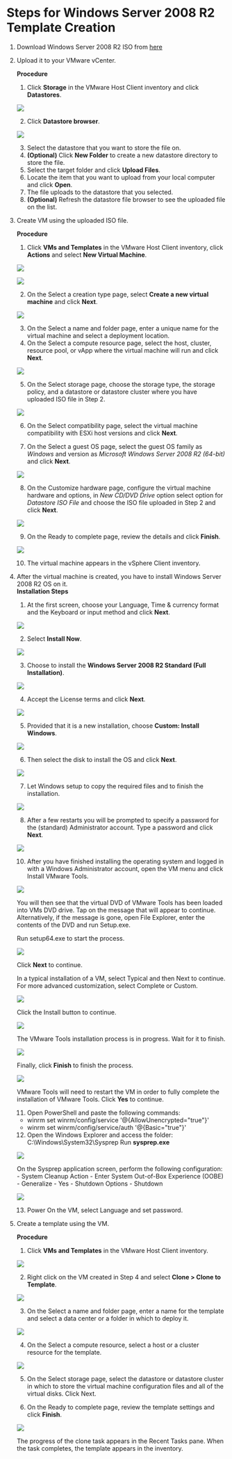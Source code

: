 # Steps for Windows Server 2008 R2 Template Creation

1. Download Windows Server 2008 R2 ISO from [here](https://software-download.microsoft.com/download/pr/Windows_Server_2016_Datacenter_EVAL_en-us_14393_refresh.ISO)

2. Upload it to your VMware vCenter.

    **Procedure**  
    1. Click **Storage** in the VMware Host Client inventory and click **Datastores**.  
    
    <p><kbd>
        <img src="../../images/prerequisites/vsphere-client-inventory-storage.png">
    </kbd></p>
    
    2. Click **Datastore browser**.  
    
    <p><kbd>
        <img src="../../images/prerequisites/datastore-browser1.PNG">
    </kbd></p>
    
    3. Select the datastore that you want to store the file on.  
    4. **(Optional)** Click **New Folder** to create a new datastore directory to store the file.  
    5. Select the target folder and click **Upload Files**.  
    6. Locate the item that you want to upload from your local computer and click **Open**.  
    7. The file uploads to the datastore that you selected.  
    8. **(Optional)** Refresh the datastore file   browser to see the uploaded file on the list.

3. Create VM using the uploaded ISO file.

    **Procedure**  
    1. Click **VMs and Templates** in the VMware Host Client inventory, click **Actions** and select **New Virtual Machine**.  
    
    <p><kbd>
        <img src="../../images/prerequisites/vsphere-client-inventory-vm.png">
    </kbd></p>
    
    <p><kbd>
        <img src="../../images/prerequisites/vm-creation1.PNG">
    </kbd></p>
    
    2. On the Select a creation type page, select **Create a new virtual machine** and click **Next**.  
    
    <p><kbd>
        <img src="../../images/prerequisites/vm-creation2.PNG">
    </kbd></p>
    
    3. On the Select a name and folder page, enter a unique name for the virtual machine and select a deployment location.     
    4. On the Select a compute resource page, select the host, cluster, resource pool, or vApp where the virtual machine will run and click **Next**.  
    
    <p><kbd>
        <img src="../../images/prerequisites/vm-creation3.PNG">
    </kbd></p>
    
    5. On the Select storage page, choose the storage type, the storage policy, and a datastore or datastore cluster where you have uploaded ISO file in Step 2. 
    <p><kbd>
        <img src="../../images/prerequisites/vm-creation4.PNG">
    </kbd></p> 
    
    6. On the Select compatibility page, select the virtual machine compatibility with ESXi host versions and click **Next**.  
         
    7. On the Select a guest OS page, select the guest OS family as *Windows* and version as *Microsoft Windows Server 2008 R2 (64-bit)* and click **Next**.  
    
    <p><kbd>
        <img src="../../images/prerequisites/vm-creation5-windows2016.PNG">
    </kbd></p> 
    
    8. On the Customize hardware page, configure the virtual machine hardware and options, in *New CD/DVD Drive* option select option for *Datastore ISO File* and choose the ISO file uploaded in Step 2 and click **Next**.  
    
    <p><kbd>
        <img src="../../images/prerequisites/vm-creation6.PNG">
    </kbd></p> 
    
    9. On the Ready to complete page, review the details and click **Finish**.  
    
    <p><kbd>
        <img src="../../images/prerequisites/vm-creation7.PNG">
    </kbd></p> 
    
    10. The virtual machine appears in the vSphere Client inventory.  
    
4. After the virtual machine is created, you have to install Windows Server 2008 R2 OS on it.  
    **Installation Steps**
    1. At the first screen, choose your Language, Time & currency format and the Keyboard or input method and click **Next**.
    
    <p><kbd>
        <img src="../../images/prerequisites/windows2008R2-os-installation/1.png">
    </kbd></p>
    
    2. Select **Install Now**.
    
    <p><kbd>
        <img src="../../images/prerequisites/windows2008R2-os-installation/2.png">
    </kbd></p>
    
    3. Choose to install the **Windows Server 2008 R2 Standard (Full Installation)**. 
    
    <p><kbd>
        <img src="../../images/prerequisites/windows2008R2-os-installation/3.png">
    </kbd></p>
    
    4. Accept the License terms and click **Next**.
    
    <p><kbd>
        <img src="../../images/prerequisites/windows2008R2-os-installation/4.png">
    </kbd></p>
    
    5. Provided that it is a new installation, choose **Custom: Install Windows**.
    
    <p><kbd>
        <img src="../../images/prerequisites/windows2008R2-os-installation/5.png">
    </kbd></p>
    
    6. Then select the disk to install the OS and click **Next**.
    
    <p><kbd>
        <img src="../../images/prerequisites/windows2008R2-os-installation/6.png">
    </kbd></p>
    
    7. Let Windows setup to copy the required files and to finish the installation.
    
    <p><kbd>
        <img src="../../images/prerequisites/windows2008R2-os-installation/7.png">
    </kbd></p>
    
    8. After a few restarts you will be prompted to specify a password for the (standard) Administrator account. Type a password and click **Next**.
    
    <p><kbd>
        <img src="../../images/prerequisites/windows2008R2-os-installation/10.png">
    </kbd></p>
    
    10. After you have finished installing the operating system and logged in with a Windows Administrator account, open the VM menu and click Install VMware Tools.  
    
    <p><kbd>
        <img src="../../images/prerequisites/windows2016-os-installation/tools1.png">
    </kbd></p>
    
    You will then see that the virtual DVD of VMware Tools has been loaded into VMs DVD drive. Tap on the message that will appear to continue. Alternatively, if the message is gone, open File Explorer, enter the contents of the DVD and run Setup.exe.
    
    Run setup64.exe to start the process.
    
    <p><kbd>
        <img src="../../images/prerequisites/windows2016-os-installation/tools2.png">
    </kbd></p>
    
    Click **Next** to continue.
    
    In a typical installation of a VM, select Typical and then Next to continue. For more advanced customization, select Complete or Custom.
    
    <p><kbd>
        <img src="../../images/prerequisites/windows2016-os-installation/tools3.png">
    </kbd></p>
    
    Click the Install button to continue.
    
    <p><kbd>
        <img src="../../images/prerequisites/windows2016-os-installation/tools4.png">
    </kbd></p>
    
    The VMware Tools installation process is in progress. Wait for it to finish.
    
    <p><kbd>
        <img src="../../images/prerequisites/windows2016-os-installation/tools5.png">
    </kbd></p>
    
    Finally, click **Finish** to finish the process.
    
    <p><kbd>
        <img src="../../images/prerequisites/windows2016-os-installation/tools6.png">
    </kbd></p>
    
    VMware Tools will need to restart the VM in order to fully complete the installation of VMware Tools. Click **Yes** to continue.
    
    11. Open PowerShell and paste the following commands:
    - winrm set winrm/config/service '@{AllowUnencrypted="true"}'
    - winrm set winrm/config/service/auth '@{Basic="true"}'
    
    12. Open the Windows Explorer and access the folder:  C:\Windows\System32\Sysprep 
    Run **sysprep.exe**
    
    <p><kbd>
        <img src="../../images/prerequisites/windows2016-os-installation/sysprep1.jpg">
    </kbd></p>
     
    On the Sysprep application screen, perform the following configuration:
        - System Cleanup Action - Enter System Out-of-Box Experience (OOBE)
        - Generalize - Yes
        - Shutdown Options - Shutdown
    
    <p><kbd>
        <img src="../../images/prerequisites/windows2016-os-installation/sysprep2.jpg">
    </kbd></p>
    
    13. Power On the VM, select Language and set password.
        
5. Create a template using the VM.

    **Procedure**  
    1. Click **VMs and Templates** in the VMware Host Client inventory. 
    
    <p><kbd>
        <img src="../../images/prerequisites/vsphere-client-inventory-vm.png">
    </kbd></p>
     
    2. Right click on the VM created in Step 4 and select **Clone > Clone to Template**.
    
    <p><kbd>
        <img src="../../images/prerequisites/template1.PNG">
    </kbd></p>
    
    3. On the Select a name and folder page, enter a name for the template and select a data center or a folder in which to deploy it.
    
    <p><kbd>
        <img src="../../images/prerequisites/template2.PNG">
    </kbd></p>
    
    4. On the Select a compute resource, select a host or a cluster resource for the template.
    
    <p><kbd>
        <img src="../../images/prerequisites/template3.PNG">
    </kbd></p>
    
    5. On the Select storage page, select the datastore or datastore cluster in which to store the virtual machine configuration files and all of the virtual disks. Click Next.
    
    6. On the Ready to complete page, review the template settings and click **Finish**.  
    
     <p><kbd>
        <img src="../../images/prerequisites/template4.PNG">
    </kbd></p>
    
    The progress of the clone task appears in the Recent Tasks pane. When the task completes, the template appears in the inventory.
